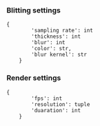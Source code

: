 ### Blitting settings
```
{
        'sampling rate': int
        'thickness': int
        'blur': int
        'color': str,
        'blur kernel': str
    }
```

### Render settings
```
{
        'fps': int
        'resolution': tuple
        'duaration': int
    }
```
